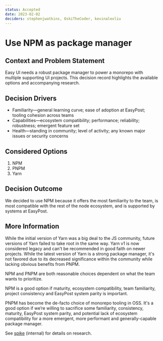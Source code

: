 ```yaml
---
status: Accepted
date: 2023-02-02
deciders: stephenjwatkins, OskiTheCoder, kevinalexliu
---
```


# Use NPM as package manager

## Context and Problem Statement

Easy UI needs a robust package manager to power a monorepo with multiple supporting UI projects. This decision record highlights the available options and accompanying research.

## Decision Drivers

- Familiarity—general learning curve; ease of adoption at EasyPost; tooling cohesion across teams
- Capabilities—ecosystem compatibility; performance; reliability; robustness; emergent feature set
- Health—standing in community; level of activity; any known major issues or security concerns

## Considered Options

1. NPM
2. PNPM
3. Yarn

## Decision Outcome

We decided to use NPM because it offers the most familiarity to the team, is most compatible with the rest of the node ecosystem, and is supported by systems at EasyPost.

## More Information

While the initial version of Yarn was a big deal to the JS community, future versions of Yarn failed to take root in the same way. Yarn v1 is now considered legacy and can't be recommended in good faith on newer projects. While the latest version of Yarn is a strong package manager, it's not favored due to its decreased significance within the community while lacking obvious benefits from PNPM.

NPM and PNPM are both reasonable choices dependent on what the team wants to prioritize.

NPM is a good option if maturity, ecosystem compatibility, team familiarity, project consistency and EasyPost system parity is important.

PNPM has become the de-facto choice of monorepo tooling in OSS. It's a good option if we’re willing to sacrifice some familiarity, consistency, maturity, EasyPost system parity, and potential lack of ecosystem compatibility for a more emergent, more performant and generally-capable package manager.

See [spike](https://docs.google.com/document/d/1P7xwKrW3Y4R2kUa0Wtlx7sR1G3UCi2ywKrFl2Lz1-WE) (internal) for details on research.
